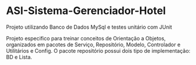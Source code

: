 # ASI-Sistema-Gerenciador-Hotel
Projeto utilizando Banco de Dados MySql e testes unitário com JUnit

Projeto especifico para treinar conceitos de Orientação a Objetos, organizados em pacotes de Serviço, Repositório, Modelo, Controlador e Utilitários e Config. 
O pacote repositório possui dois tipo de implementação: BD e Lista.
